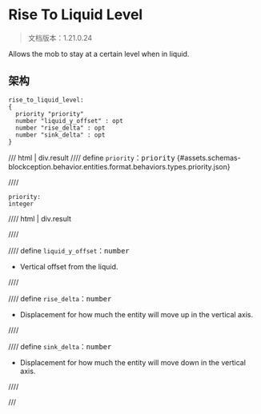 # Rise To Liquid Level

> 文档版本：1.21.0.24

Allows the mob to stay at a certain level when in liquid.

## 架构

```mcschema
rise_to_liquid_level:
{
  priority "priority"
  number "liquid_y_offset" : opt
  number "rise_delta" : opt
  number "sink_delta" : opt
}

```

/// html | div.result
//// define
`priority`：<samp>priority</samp> {#assets.schemas-blockception.behavior.entities.format.behaviors.types.priority.json}


////

```mcschema
priority:
integer

```

//// html | div.result

////



//// define
`liquid_y_offset`：<samp>number</samp>

- Vertical offset from the liquid.


////


//// define
`rise_delta`：<samp>number</samp>

- Displacement for how much the entity will move up in the vertical axis.


////


//// define
`sink_delta`：<samp>number</samp>

- Displacement for how much the entity will move down in the vertical axis.


////


///

